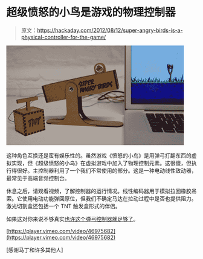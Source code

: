 # 超级愤怒的小鸟是游戏的物理控制器

> 原文：<https://hackaday.com/2012/08/12/super-angry-birds-is-a-physical-controller-for-the-game/>

![](img/bba2de2bdd9895145fbefb39489685c8.png "super-angry-birds")

这种角色互换还是蛮有娱乐性的。虽然游戏《愤怒的小鸟》是用弹弓打翻东西的虚拟实现，但《超级愤怒的小鸟》在虚拟游戏中加入了物理控制元素。这很傻，但执行得很好。主控制器利用了一个我们不常使用的部分。这是一种电动线性致动器，最常见于高端音频控制台。

休息之后，请观看视频，了解控制器的运行情况。线性编码器用于模拟拉回橡胶吊索。它使用电动功能弹回原位，但我们不确定马达在拉动过程中是否也提供阻力。激光切割盒还包括一个 TNT 触发盒形式的伴侣。

如果这对你来说不够真实[也许这个弹弓控制器就足够了](http://hackaday.com/2012/02/28/usb-slingshot-controller-is-for-the-birds/)。

[https://player.vimeo.com/video/46975682](https://player.vimeo.com/video/46975682)

[感谢马丁和许多其他人]